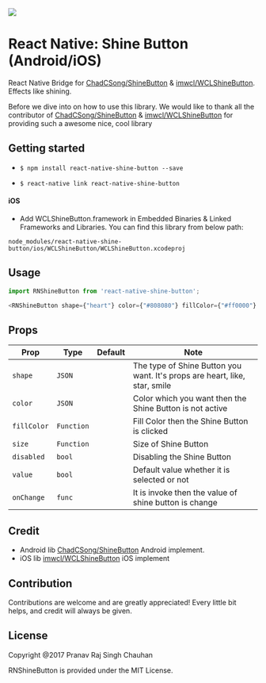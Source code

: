 
<img src="https://raw.githubusercontent.com/ChadCSong/ShineButton/master/demo_shine_others.gif">

# React Native: Shine Button (Android/iOS)

React Native Bridge for [ChadCSong/ShineButton](https://github.com/ChadCSong/ShineButton) & [imwcl/WCLShineButton](https://github.com/imwcl/WCLShineButton). Effects like shining.

Before we dive into on how to use this library. We would like to thank all the contributor of [ChadCSong/ShineButton](https://github.com/ChadCSong/ShineButton) & [imwcl/WCLShineButton](https://github.com/imwcl/WCLShineButton) for providing such a awesome nice, cool library

## Getting started

- `$ npm install react-native-shine-button --save`

- `$ react-native link react-native-shine-button`

#### iOS
- Add WCLShineButton.framework in Embedded Binaries & Linked Frameworks and Libraries. You can find this library from below path:

`node_modules/react-native-shine-button/ios/WCLShineButton/WCLShineButton.xcodeproj`



## Usage

```javascript
import RNShineButton from 'react-native-shine-button';

<RNShineButton shape={"heart"} color={"#808080"} fillColor={"#ff0000"} size={50} />

```

## Props


| Prop              | Type       | Default | Note                                                                                                       |
| ----------------- | ---------- | ------- | ---------------------------------------------------------------------------------------------------------- |
| `shape`           | `JSON`     |         | The type of Shine Button you want. It's props are heart, like, star, smile |
| `color`       | `JSON`     |         | Color which you want then the Shine Button is not active                                                            |
| `fillColor`     | `Function` |         | Fill Color then the Shine Button is clicked                                                      |
| `size` | `Function` |         | Size of Shine Button                                                   |  |
| `disabled`    | `bool`     |         | Disabling the Shine Button                                        |  |
| `value`      | `bool`     |         | Default value whether it is selected or not
| `onChange`      | `func`     |         | It is invoke then the value of shine button is change


## Credit
- Android lib [ChadCSong/ShineButton](https://github.com/ChadCSong/ShineButton) Android implement. 
- iOS lib [imwcl/WCLShineButton](https://github.com/imwcl/WCLShineButton) iOS implement

## Contribution
Contributions are welcome and are greatly appreciated! Every little bit helps, and credit will always be given.


## License
Copyright @2017 Pranav Raj Singh Chauhan

RNShineButton is provided under the MIT License.